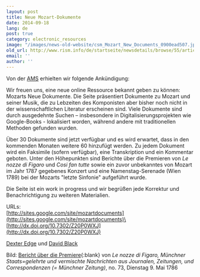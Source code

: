 ```yaml
---
layout: post
title: Neue Mozart-Dokumente
date: 2014-09-18
lang: de
post: true
category: electronic_resources
image: "/images/news-old-website/csm_Mozart_New_Documents_0900ead507.jpg"
old_url: http://www.rism.info/de/startseite/newsdetails/browse/55/article/64/mozart-new-documents.html
email: ''
author: ''
---
```


Von der [AMS](http://rism.info/http:// "external-link-new-window") erhielten wir folgende Ankündigung:

Wir freuen uns, eine neue online Ressource bekannt geben zu können: Mozarts Neue Dokumente. Die Seite präsentiert Dokumente zu Mozart und seiner Musik, die zu Lebzeiten des Komponisten aber bisher noch nicht in der wissenschaftlichen Literatur erscheinen sind. Viele Dokumente sind durch ausgedehnte Suchen – insbesondere in Digitalisierungsprojekten wie Google-Books - lokalisiert worden, während andere mit traditionellen Methoden gefunden wurden.

Über 30 Dokumente sind jetzt verfügbar und es wird erwartet, dass in den kommenden Monaten weitere 60 hinzufügt werden. Zu jedem Dokument wird ein Faksimile (sofern verfügbar), eine Transkription und ein Kommentar geboten. Unter den Höhepunkten sind Berichte über die Premieren von _Le nozze di Figaro_ und _Cosi fan tutte_ sowie ein zuvor unbekanntes von Mozart im Jahr 1787 gegebenes Konzert und eine Namenstag-Serenade (Wien 1789) bei der Mozarts "letzte Sinfonie" aufgeführt wurde.

Die Seite ist ein work in progress und wir begrüßen jede Korrektur und Benachrichtigung zu weiteren Materialien.

URLs:\
[http://sites.google.com/site/mozartdocuments](http://sites.google.com/site/mozartdocuments)\
[http://dx.doi.org/10.7302/Z20P0WXJ](http://dx.doi.org/10.7302/Z20P0WXJ)

[Dexter Edge](mailto:dexedge@gmail.com) und [David Black](mailto:davidblack@post.harvard.edu)

Bild: [Bericht über die Premiere](https://sites.google.com/site/mozartdocuments/documents/1786-05-03){:blank} von _Le nozze di Figaro, Münchner Staats=gelehrte und vermischte Nachrichten aus Journalen, Zeitungen, und Correspondenzen (= Münchner Zeitung)_, no. 73, Dienstag 9. Mai 1786
